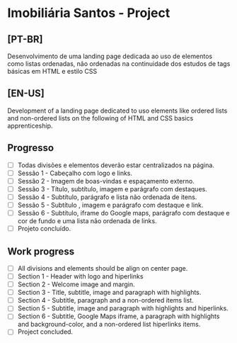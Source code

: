 # Imobiliária Santos - Project

## [PT-BR]
Desenvolvimento de uma landing page dedicada ao uso de elementos como listas ordenadas, não ordenadas na continuidade dos estudos de tags básicas em HTML e estilo CSS

## [EN-US]
Development of a landing page dedicated to uso elements like ordered lists and non-ordered lists on the following of HTML and CSS basics apprenticeship.

## Progresso

- [ ] Todas divisões e elementos deverão estar centralizados na página.
- [ ] Sessão 1 - Cabeçalho com logo e links.
- [ ] Sessão 2 - Imagem de boas-vindas e espaçamento externo.
- [ ] Sessão 3 - Título, subtítulo, imagem e parágrafo com destaques.
- [ ] Sessão 4 - Subtítulo, parágrafo e lista não ordenada de itens.
- [ ] Sessão 5 - Subtítulo , imagem e parágrafo com destaque e link.
- [ ] Sessão 6 - Subtítulo, iframe do Google maps, parágrafo com destaque e cor de fundo e uma lista não ordenada de links.
- [ ] Projeto concluído.

## Work progress

- [ ] All divisions and elements should be align on center page.
- [ ] Section 1 - Header with logo and hiperlinks
- [ ] Section 2 - Welcome image and margin.
- [ ] Section 3 - Title, subtitle, image and paragraph with highlights.
- [ ] Section 4 - Subtitle, paragraph and a non-ordered items list.
- [ ] Section 5 - Subtitle, image and paragraph with highlights and hiperlinks.
- [ ] Section 6 - Subtitle, Google Maps iframe, a paragraph with highlights and background-color, and a non-ordered list hiperlinks items.
- [ ] Project concluded.